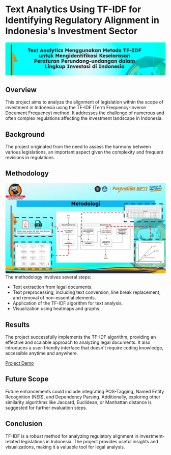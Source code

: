 # Text Analytics Using TF-IDF for Identifying Regulatory Alignment in Indonesia's Investment Sector
![Header](./misc/header.png)

## Overview
This project aims to analyze the alignment of legislation within the scope of investment in Indonesia using the TF-IDF (Term Frequency-Inverse Document Frequency) method. It addresses the challenge of numerous and often complex regulations affecting the investment landscape in Indonesia.

## Background
The project originated from the need to assess the harmony between various legislations, an important aspect given the complexity and frequent revisions in regulations.

## Methodology
![Methodology](./misc/methodology.jpg)
The methodology involves several steps:
- Text extraction from legal documents.
- Text preprocessing, including text conversion, line break replacement, and removal of non-essential elements.
- Application of the TF-IDF algorithm for text analysis.
- Visualization using heatmaps and graphs.

## Results
The project successfully implements the TF-IDF algorithm, providing an effective and scalable approach to analyzing legal documents. It also introduces a user-friendly interface that doesn't require coding knowledge, accessible anytime and anywhere.

[Project Demo](https://legal-app.streamlit.app/)

## Future Scope
Future enhancements could include integrating POS-Tagging, Named Entity Recognition (NER), and Dependency Parsing. Additionally, exploring other similarity algorithms like Jaccard, Euclidean, or Manhattan distance is suggested for further evaluation steps.

## Conclusion
TF-IDF is a robust method for analyzing regulatory alignment in investment-related legislations in Indonesia. The project provides useful insights and visualizations, making it a valuable tool for legal analysis.
